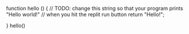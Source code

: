 
function hello () {
	// TODO: change this string so that your program prints "Hello world!" 
	// when you hit the replit run button
	return "Hello!";
  
}
hello()

